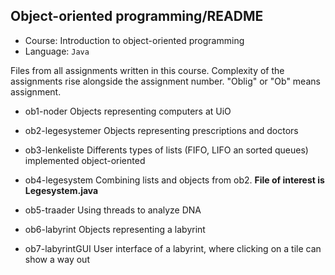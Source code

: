 ## Object-oriented programming/README

- Course: Introduction to object-oriented programming
- Language: `Java`

Files from all assignments written in this course. Complexity of the assignments rise alongside the assignment number. "Oblig" or "Ob" means assignment.

- ob1-noder 
Objects representing computers at UiO

- ob2-legesystemer
Objects representing prescriptions and doctors

- ob3-lenkeliste
Differents types of lists (FIFO, LIFO an sorted queues) implemented object-oriented

- ob4-legesystem
Combining lists and objects from ob2. __File of interest is Legesystem.java__

- ob5-traader
Using threads to analyze DNA

- ob6-labyrint
Objects representing a labyrint

- ob7-labyrintGUI
User interface of a labyrint, where clicking on a tile can show a way out

